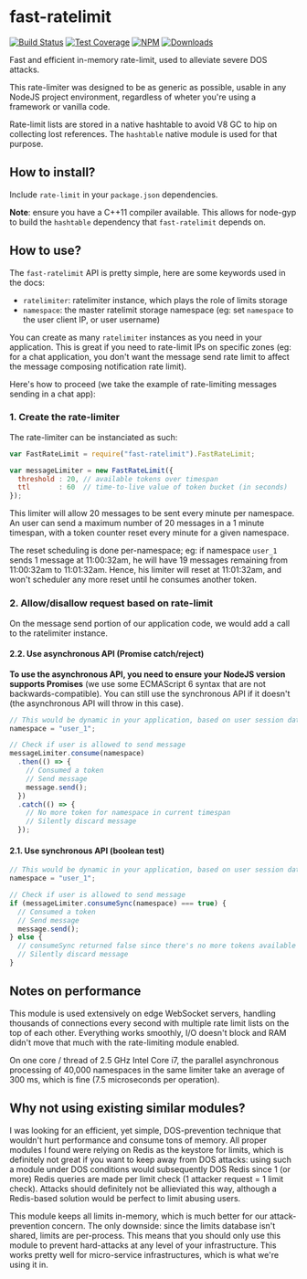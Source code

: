 # fast-ratelimit

[![Build Status](https://img.shields.io/travis/valeriansaliou/fast-ratelimit/master.svg)](https://travis-ci.org/valeriansaliou/fast-ratelimit) [![Test Coverage](https://img.shields.io/coveralls/valeriansaliou/fast-ratelimit/master.svg)](https://coveralls.io/github/valeriansaliou/fast-ratelimit?branch=master) [![NPM](https://img.shields.io/npm/v/fast-ratelimit.svg)](https://www.npmjs.com/package/fast-ratelimit) [![Downloads](https://img.shields.io/npm/dt/fast-ratelimit.svg)](https://www.npmjs.com/package/fast-ratelimit)

Fast and efficient in-memory rate-limit, used to alleviate severe DOS attacks.

This rate-limiter was designed to be as generic as possible, usable in any NodeJS project environment, regardless of wheter you're using a framework or vanilla code.

Rate-limit lists are stored in a native hashtable to avoid V8 GC to hip on collecting lost references. The `hashtable` native module is used for that purpose.

## How to install?

Include `rate-limit` in your `package.json` dependencies.

**Note**: ensure you have a C++11 compiler available. This allows for node-gyp to build the `hashtable` dependency that `fast-ratelimit` depends on.

## How to use?

The `fast-ratelimit` API is pretty simple, here are some keywords used in the docs:

 * `ratelimiter`: ratelimiter instance, which plays the role of limits storage
 * `namespace`: the master ratelimit storage namespace (eg: set `namespace` to the user client IP, or user username)

You can create as many `ratelimiter` instances as you need in your application. This is great if you need to rate-limit IPs on specific zones (eg: for a chat application, you don't want the message send rate limit to affect the message composing notification rate limit).

Here's how to proceed (we take the example of rate-limiting messages sending in a chat app):

### 1. Create the rate-limiter

The rate-limiter can be instanciated as such:

```javascript
var FastRateLimit = require("fast-ratelimit").FastRateLimit;

var messageLimiter = new FastRateLimit({
  threshold : 20, // available tokens over timespan
  ttl       : 60  // time-to-live value of token bucket (in seconds)
});
```

This limiter will allow 20 messages to be sent every minute per namespace.
An user can send a maximum number of 20 messages in a 1 minute timespan, with a token counter reset every minute for a given namespace.

The reset scheduling is done per-namespace; eg: if namespace `user_1` sends 1 message at 11:00:32am, he will have 19 messages remaining from 11:00:32am to 11:01:32am. Hence, his limiter will reset at 11:01:32am, and won't scheduler any more reset until he consumes another token.

### 2. Allow/disallow request based on rate-limit

On the message send portion of our application code, we would add a call to the ratelimiter instance.

#### 2.2. Use asynchronous API (Promise catch/reject)

**To use the asynchronous API, you need to ensure your NodeJS version supports Promises** (we use some ECMAScript 6 syntax that are not backwards-compatible). You can still use the synchronous API if it doesn't (the asynchronous API will throw in this case).

```javascript
// This would be dynamic in your application, based on user session data, or user IP
namespace = "user_1";

// Check if user is allowed to send message
messageLimiter.consume(namespace)
  .then(() => {
    // Consumed a token
    // Send message
    message.send();
  })
  .catch(() => {
    // No more token for namespace in current timespan
    // Silently discard message
  });
```

#### 2.1. Use synchronous API (boolean test)

```javascript
// This would be dynamic in your application, based on user session data, or user IP
namespace = "user_1";

// Check if user is allowed to send message
if (messageLimiter.consumeSync(namespace) === true) {
  // Consumed a token
  // Send message
  message.send();
} else {
  // consumeSync returned false since there's no more tokens available
  // Silently discard message
}
```

## Notes on performance

This module is used extensively on edge WebSocket servers, handling thousands of connections every second with multiple rate limit lists on the top of each other. Everything works smoothly, I/O doesn't block and RAM didn't move that much with the rate-limiting module enabled.

On one core / thread of 2.5 GHz Intel Core i7, the parallel asynchronous processing of 40,000 namespaces in the same limiter take an average of 300 ms, which is fine (7.5 microseconds per operation).

## Why not using existing similar modules?

I was looking for an efficient, yet simple, DOS-prevention technique that wouldn't hurt performance and consume tons of memory. All proper modules I found were relying on Redis as the keystore for limits, which is definitely not great if you want to keep away from DOS attacks: using such a module under DOS conditions would subsequently DOS Redis since 1 (or more) Redis queries are made per limit check (1 attacker request = 1 limit check). Attacks should definitely not be allieviated this way, although a Redis-based solution would be perfect to limit abusing users.

This module keeps all limits in-memory, which is much better for our attack-prevention concern. The only downside: since the limits database isn't shared, limits are per-process. This means that you should only use this module to prevent hard-attacks at any level of your infrastructure. This works pretty well for micro-service infrastructures, which is what we're using it in.
